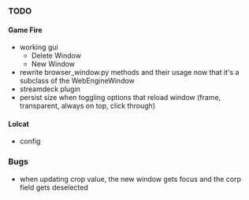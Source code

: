 ### TODO
#### Game Fire
- working gui
  - Delete Window
  - New Window
- rewrite browser_window.py methods and their usage now that it's a subclass of the WebEngineWindow
- streamdeck plugin
- persist size when toggling options that reload window (frame, transparent, always on top, click through)


#### Lolcat
- config


### Bugs
- when updating crop value, the new window gets focus and the corp field gets deselected